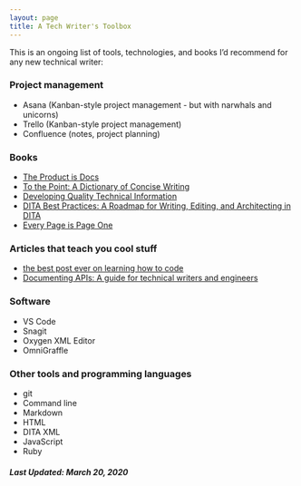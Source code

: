 ```yaml
---
layout: page
title: A Tech Writer's Toolbox
---
```


This is an ongoing list of tools, technologies, and books I’d recommend for any new technical writer: 

### Project management
* Asana (Kanban-style project management - but with narwhals and unicorns)
* Trello (Kanban-style project management)
* Confluence (notes, project planning)

### Books
* [The Product is Docs](https://www.amazon.com/Product-Docs-technical-documentation-development-ebook/dp/B085KHTV95/ref=sr_1_2?dchild=1&keywords=the+product+is+docs&qid=1584741763&sr=8-2)
* [To the Point: A Dictionary of Concise Writing](https://www.amazon.com/Point-Dictionary-Concise-Writing/dp/0393347176)
* [Developing Quality Technical Information](https://www.amazon.com/Developing-Quality-Technical-Information-Handbook/dp/0131477498)
* [DITA Best Practices: A Roadmap for Writing, Editing, and Architecting in DITA](https://www.amazon.com/DITA-Best-Practices-Roadmap-Architecting/dp/0132480522)
* [Every Page is Page One](https://everypageispageone.com/the-book/)

### Articles that teach you cool stuff
* [the best post ever on learning how to code](https://www.ryanckulp.com/learn-to-code/)
* [Documenting APIs: A guide for technical writers and engineers](https://idratherbewriting.com/learnapidoc/)

### Software
* VS Code
* Snagit
* Oxygen XML Editor
* OmniGraffle

### Other tools and programming languages 
* git
* Command line
* Markdown
* HTML
* DITA XML
* JavaScript
* Ruby

##### Last Updated: March 20, 2020
